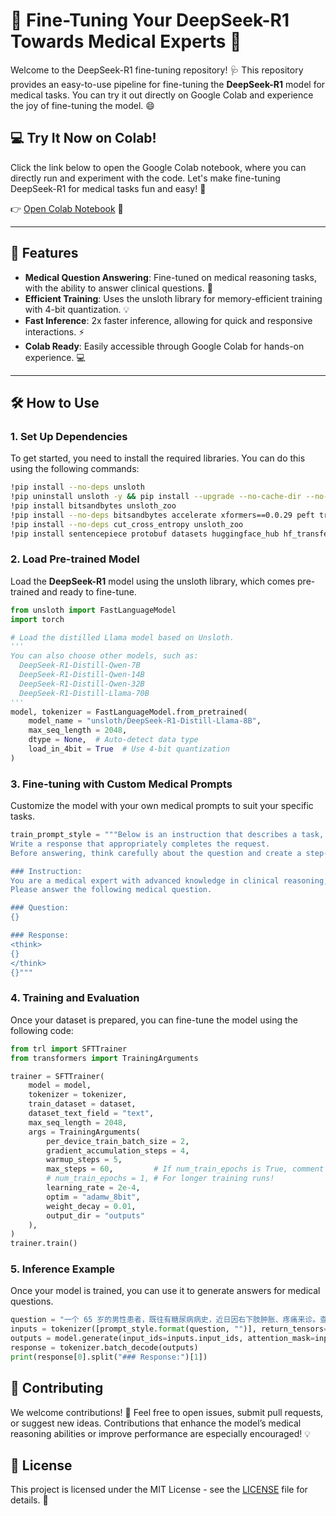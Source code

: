 # 🎉 Fine-Tuning Your DeepSeek-R1 Towards Medical Experts 🚀

Welcome to the DeepSeek-R1 fine-tuning repository! 🩺 This repository provides an easy-to-use pipeline for fine-tuning the **DeepSeek-R1** model for medical tasks. You can try it out directly on Google Colab and experience the joy of fine-tuning the model. 😄

## 💻 Try It Now on Colab!
Click the link below to open the Google Colab notebook, where you can directly run and experiment with the code. Let's make fine-tuning DeepSeek-R1 for medical tasks fun and easy! 🎉

👉 [Open Colab Notebook](https://colab.research.google.com/drive/1jmCFmgb0DlHbn8SQth-l-r2PMNIZnKLI?usp=sharing) 📑

---

## 🚀 Features
- **Medical Question Answering**: Fine-tuned on medical reasoning tasks, with the ability to answer clinical questions. 🤖
- **Efficient Training**: Uses the unsloth library for memory-efficient training with 4-bit quantization. 💡
- **Fast Inference**: 2x faster inference, allowing for quick and responsive interactions. ⚡
- **Colab Ready**: Easily accessible through Google Colab for hands-on experience. 💻

---

## 🛠 How to Use

### 1. Set Up Dependencies
To get started, you need to install the required libraries. You can do this using the following commands:

```bash
!pip install --no-deps unsloth
!pip uninstall unsloth -y && pip install --upgrade --no-cache-dir --no-deps git+https://github.com/unslothai/unsloth.git
!pip install bitsandbytes unsloth_zoo
!pip install --no-deps bitsandbytes accelerate xformers==0.0.29 peft trl triton
!pip install --no-deps cut_cross_entropy unsloth_zoo
!pip install sentencepiece protobuf datasets huggingface_hub hf_transfer
```

### 2. Load Pre-trained Model
Load the **DeepSeek-R1** model using the unsloth library, which comes pre-trained and ready to fine-tune.

```python
from unsloth import FastLanguageModel
import torch

# Load the distilled Llama model based on Unsloth.
'''
You can also choose other models, such as:
  DeepSeek-R1-Distill-Qwen-7B
  DeepSeek-R1-Distill-Qwen-14B
  DeepSeek-R1-Distill-Qwen-32B
  DeepSeek-R1-Distill-Llama-70B
'''
model, tokenizer = FastLanguageModel.from_pretrained(
    model_name = "unsloth/DeepSeek-R1-Distill-Llama-8B",
    max_seq_length = 2048,
    dtype = None,  # Auto-detect data type
    load_in_4bit = True  # Use 4-bit quantization
)
```

### 3. Fine-tuning with Custom Medical Prompts
Customize the model with your own medical prompts to suit your specific tasks.

```python
train_prompt_style = """Below is an instruction that describes a task, paired with an input that provides further context.
Write a response that appropriately completes the request.
Before answering, think carefully about the question and create a step-by-step chain of thoughts to ensure a logical and accurate response.

### Instruction:
You are a medical expert with advanced knowledge in clinical reasoning, diagnostics, and treatment planning.
Please answer the following medical question.

### Question:
{}

### Response:
<think>
{}
</think>
{}"""
```

### 4. Training and Evaluation
Once your dataset is prepared, you can fine-tune the model using the following code:

```python
from trl import SFTTrainer
from transformers import TrainingArguments

trainer = SFTTrainer(
    model = model,
    tokenizer = tokenizer,
    train_dataset = dataset,
    dataset_text_field = "text",
    max_seq_length = 2048,
    args = TrainingArguments(
        per_device_train_batch_size = 2,
        gradient_accumulation_steps = 4,
        warmup_steps = 5,
        max_steps = 60,         # If num_train_epochs is True, comment out this line.
        # num_train_epochs = 1, # For longer training runs!
        learning_rate = 2e-4,
        optim = "adamw_8bit",
        weight_decay = 0.01,
        output_dir = "outputs"
    ),
)
trainer.train()
```

### 5. Inference Example
Once your model is trained, you can use it to generate answers for medical questions.

```python
question = "一个 65 岁的男性患者，既往有糖尿病病史，近日因右下肢肿胀、疼痛来诊。查体发现右小腿明显肿胀，皮温升高，Homans 征阳性。请问下一步应如何处理？"
inputs = tokenizer([prompt_style.format(question, "")], return_tensors="pt").to("cuda")
outputs = model.generate(input_ids=inputs.input_ids, attention_mask=inputs.attention_mask, max_new_tokens=1200, use_cache=True)
response = tokenizer.batch_decode(outputs)
print(response[0].split("### Response:")[1])
```

## 🤝 Contributing
We welcome contributions! 🎉 Feel free to open issues, submit pull requests, or suggest new ideas. Contributions that enhance the model’s medical reasoning abilities or improve performance are especially encouraged! 💡

## 📜 License
This project is licensed under the MIT License - see the [LICENSE](LICENSE) file for details. 📄
